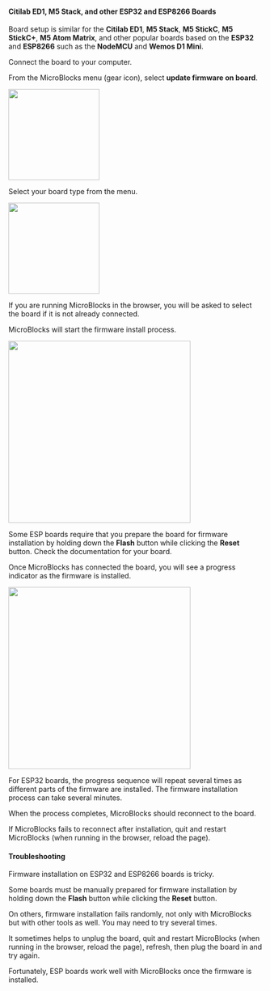 #### Citilab ED1, M5 Stack, and other ESP32 and ESP8266 Boards  ####

Board setup is similar for the **Citilab ED1**,
**M5 Stack**, **M5 StickC**, **M5 StickC+**, **M5 Atom Matrix**,
and other popular boards based on the **ESP32** and **ESP8266** such
as the **NodeMCU** and **Wemos D1 Mini**.

Connect the board to your computer.

From the MicroBlocks menu (gear icon), select **update firmware on board**.

<img src="assets/img/md/get-started/update-firmware-menu.png" width="180">

Select your board type from the menu.

<img src="assets/img/md/get-started/select-other.png" width="180">

If you are running MicroBlocks in the browser, you will be asked to
select the board if it is not already connected.

MicroBlocks will start the firmware install process.

<img src="assets/img/md/get-started/esp-connecting.png" width="360">

Some ESP boards require that you prepare the board for firmware installation
by holding down the **Flash** button while clicking the **Reset** button.
Check the documentation for your board.

Once MicroBlocks has connected the board, you will see a progress indicator
as the firmware is installed.

<img src="assets/img/md/get-started/esp-progress.png" width="360">

For ESP32 boards, the progress sequence will repeat several times
as different parts of the firmware are installed.
The firmware installation process can take several minutes.

When the process completes, MicroBlocks should reconnect to the board.

If MicroBlocks fails to reconnect after installation, quit and restart
MicroBlocks (when running in the browser, reload the page).

#### Troubleshooting ####

Firmware installation on ESP32 and ESP8266 boards is tricky.

Some boards must be manually prepared for firmware installation by
holding down the **Flash** button while clicking the **Reset** button.

On others, firmware installation fails randomly, not only with
MicroBlocks but with other tools as well. You may need to try
several times.

It sometimes helps to unplug the board, quit and restart
MicroBlocks (when running in the browser, reload the page),
refresh, then plug the board in and try again.

Fortunately, ESP boards work well with MicroBlocks
once the firmware is installed.
